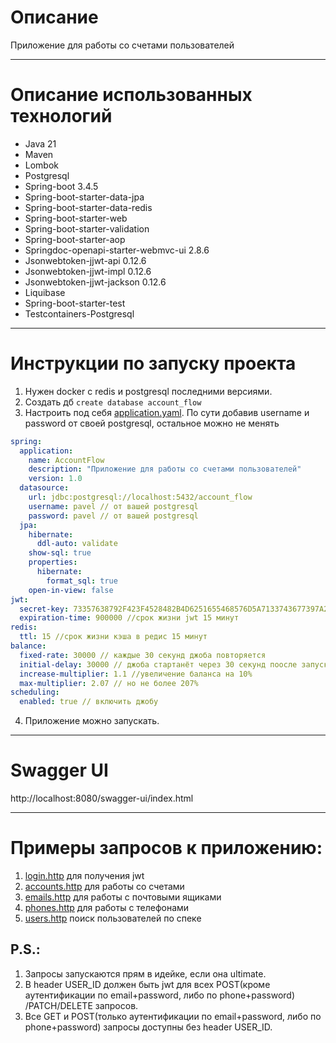 # Описание

Приложение для работы со счетами пользователей

***

# Описание использованных технологий

* Java 21
* Maven
* Lombok
* Postgresql
* Spring-boot 3.4.5
* Spring-boot-starter-data-jpa
* Spring-boot-starter-data-redis
* Spring-boot-starter-web
* Spring-boot-starter-validation
* Spring-boot-starter-aop
* Springdoc-openapi-starter-webmvc-ui 2.8.6
* Jsonwebtoken-jjwt-api 0.12.6
* Jsonwebtoken-jjwt-impl 0.12.6
* Jsonwebtoken-jjwt-jackson 0.12.6
* Liquibase
* Spring-boot-starter-test
* Testcontainers-Postgresql

***

# Инструкции по запуску проекта

1. Нужен docker с redis и postgresql последними версиями.
2. Создать дб ```create database account_flow```
3. Настроить под себя [application.yaml](src/main/resources/application.yaml). По сути добавив username и password от
   своей postgresql, остальное можно не менять

```.yaml
spring:
  application:
    name: AccountFlow
    description: "Приложение для работы со счетами пользователей"
    version: 1.0
  datasource:
    url: jdbc:postgresql://localhost:5432/account_flow
    username: pavel // от вашей postgresql
    password: pavel // от вашей postgresql
  jpa:
    hibernate:
      ddl-auto: validate
    show-sql: true
    properties:
      hibernate:
        format_sql: true
    open-in-view: false
jwt:
  secret-key: 73357638792F423F4528482B4D6251655468576D5A7133743677397A24432646 //ключ шифрования
  expiration-time: 900000 //срок жизни jwt 15 минут
redis:
  ttl: 15 //срок жизни кэша в редис 15 минут
balance:
  fixed-rate: 30000 // каждые 30 секунд джоба повторяется
  initial-delay: 30000 // джоба стартанёт через 30 секунд поосле запуска приложения
  increase-multiplier: 1.1 //увеличение баланса на 10%
  max-multiplier: 2.07 // но не более 207%
scheduling:
  enabled: true // включить джобу
```

4. Приложение можно запускать.

***

# Swagger UI

http://localhost:8080/swagger-ui/index.html

***

# Примеры запросов к приложению:

1. [login.http](src/main/resources/http/login.http) для получения jwt
2. [accounts.http](src/main/resources/http/accounts.http) для работы со счетами
3. [emails.http](src/main/resources/http/emails.http) для работы с почтовыми ящиками
4. [phones.http](src/main/resources/http/phones.http) для работы с телефонами
5. [users.http](src/main/resources/http/users.http) поиск пользователей по спеке

## P.S.:

1. Запросы запускаются прям в идейке, если она ultimate.
2. В header USER_ID должен быть jwt для всех POST(кроме аутентификации по email+password, либо по phone+password)
   /PATCH/DELETE запросов.
3. Все GET и POST(только аутентификации по email+password, либо по phone+password) запросы доступны без header USER_ID.
